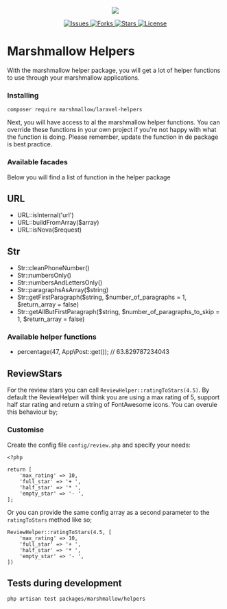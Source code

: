 <p align="center">
    <img src="https://cdn.marshmallow-office.com/media/images/logo/marshmallow.transparent.red.png">
</p>
<p align="center">
    <a href="https://github.com/Marshmallow-Development">
        <img src="https://img.shields.io/github/issues/Marshmallow-Development/package-helper-functions.svg" alt="Issues">
    </a>
    <a href="https://github.com/Marshmallow-Development">
        <img src="https://img.shields.io/github/forks/Marshmallow-Development/package-helpers-functions.svg" alt="Forks">
    </a>
    <a href="https://github.com/Marshmallow-Development">
        <img src="https://img.shields.io/github/stars/Marshmallow-Development/package-helpers-functions.svg" alt="Stars">
    </a>
    <a href="https://github.com/Marshmallow-Development">
        <img src="https://img.shields.io/github/license/Marshmallow-Development/package-helpers-functions.svg" alt="License">
    </a>
</p>

# Marshmallow Helpers
With the marshmallow helper package, you will get a lot of helper functions to use through your marshmallow applications.

### Installing
```
composer require marshmallow/laravel-helpers
```

Next, you will have access to al the marshmallow helper functions. You can override these functions in your own project if you're not happy with what the function is doing. Please remember, update the function in de package is best practice.

### Available facades
Below you will find a list of function in the helper package

## URL
- URL::isInternal('url')
- URL::buildFromArray($array)
- URL::isNova($request)

## Str
- Str::cleanPhoneNumber()
- Str::numbersOnly()
- Str::numbersAndLettersOnly()
- Str::paragraphsAsArray($string)
- Str::getFirstParagraph($string, $number_of_paragraphs = 1, $return_array = false)
- Str::getAllButFirstParagraph($string, $number_of_paragraphs_to_skip = 1, $return_array = false)

### Available helper functions
- percentage(47, App\Post::get()); // 63.829787234043

## ReviewStars
For the review stars you can call `ReviewHelper::ratingToStars(4.5)`. By default the ReviewHelper will think you are using a max rating of 5, support half star rating and return a string of FontAwesome icons. You can overule this behaviour by;

### Customise
Create the config file `config/review.php` and specify your needs:
```
<?php

return [
    'max_rating' => 10,
    'full_star' => '+ ',
    'half_star' => '* ',
    'empty_star' => '- ',
];
```

Or you can provide the same config array as a second parameter to the `ratingToStars` method like so;
```
ReviewHelper::ratingToStars(4.5, [
    'max_rating' => 10,
    'full_star' => '+ ',
    'half_star' => '* ',
    'empty_star' => '- ',
])
```

## Tests during development
`php artisan test packages/marshmallow/helpers`
